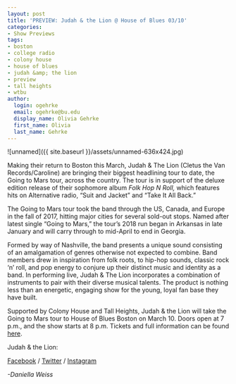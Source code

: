 ```yaml
---
layout: post
title: 'PREVIEW: Judah & the Lion @ House of Blues 03/10'
categories:
- Show Previews
tags:
- boston
- college radio
- colony house
- house of blues
- judah &amp; the lion
- preview
- tall heights
- wtbu
author:
  login: ogehrke
  email: ogehrke@bu.edu
  display_name: Olivia Gehrke
  first_name: Olivia
  last_name: Gehrke
---
```

![unnamed]({{ site.baseurl }}/assets/unnamed-636x424.jpg)

Making their return to Boston this March, Judah & The Lion (Cletus the Van Records/Caroline) are bringing their biggest headlining tour to date, the Going to Mars tour, across the country. The tour is in support of the deluxe edition release of their sophomore album _Folk Hop N Roll,_ which features hits on Alternative radio, “Suit and Jacket” and “Take It All Back.”

The Going to Mars tour took the band through the US, Canada, and Europe in the fall of 2017, hitting major cities for several sold-out stops. Named after latest single “Going to Mars,” the tour’s 2018 run began in Arkansas in late January and will carry through to mid-April to end in Georgia.

Formed by way of Nashville, the band presents a unique sound consisting of an amalgamation of genres otherwise not expected to combine. Band members drew in inspiration from folk roots, to hip-hop sounds, classic rock ‘n’ roll, and pop energy to conjure up their distinct music and identity as a band. In performing live, Judah & The Lion incorporates a combination of instruments to pair with their diverse musical talents. The product is nothing less than an energetic, engaging show for the young, loyal fan base they have built.

Supported by Colony House and Tall Heights, Judah & the Lion will take the Going to Mars tour to House of Blues Boston on March 10. Doors open at 7 p.m., and the show starts at 8 p.m. Tickets and full information can be found [here](https://www.judahandthelion.com/).

Judah & the Lion:

[Facebook](https://www.facebook.com/judahandthelion/) / [Twitter](https://twitter.com/judahandthelion) / [Instagram](https://www.instagram.com/judahandthelion/)

_\-Daniella Weiss_